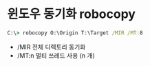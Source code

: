 # 윈도우 동기화 robocopy

```bat
C:\> robocopy O:\Origin T:\Target /MIR /MT:8
```

* /MIR 전체 디렉토리 동기화
* /MT:n 멀티 쓰레드 사용 (n 개)